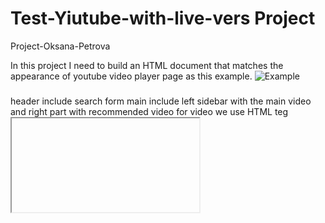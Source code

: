# Test-Yiutube-with-live-vers  Project

Project-Oksana-Petrova

In this project I need to build  an HTML document that matches the appearance 
of youtube video player page as this example.
  ![Example](https://archive.ph/Bss88/439986f8be5041ce0ca4c31a1935d39c885b22c6/scr.png)
  
  ### 

  header include search form
  main include left sidebar with the main video and right part with recommended video
  for video we use HTML teg <iframe>
  footer

## BUILT WITH
*  HTML
*  CSS


### Live Demo of project [youtube](https://laguna1.github.io/Test-Yiutube-with-live-vers/)


### Autor
Github: @Laguna1
Linkedin: linkedin




